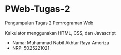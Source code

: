 # PWeb-Tugas-2
 Pengumpulan Tugas 2 Pemrograman Web
 
 Kalkulator menggunakan HTML, CSS, dan Javascript

 - Nama: Muhammad Nabil Akhtar Raya Amoriza
 - NRP: 5025221021
